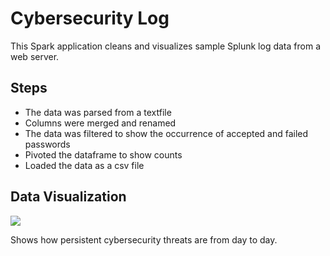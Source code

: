 # Cybersecurity Log
This Spark application cleans and visualizes sample Splunk log data from a web server.


## Steps
- The data was parsed from a textfile
- Columns were merged and renamed
- The data was filtered to show the occurrence of accepted and failed passwords
- Pivoted the dataframe to show counts 
- Loaded the data as a csv file

## Data Visualization
![](https://github.com/smithashley/cybersecuritylog/blob/main/images/with%20chart.png)

Shows how persistent cybersecurity threats are from day to day. 

